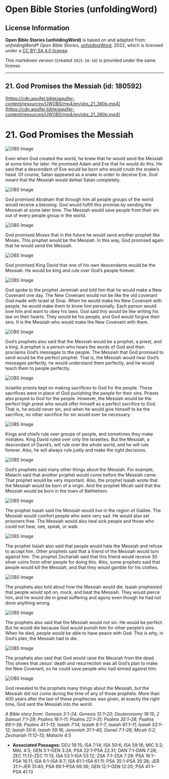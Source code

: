 # Open Bible Stories (unfoldingWord)

## License Information

**Open Bible Stories (unfoldingWord)** is based on and adapted from: _unfoldingWord® Open Bible Stories_, [unfoldingWord](https://unfoldingword.org/utw), 2022, which is licensed under a [CC BY-SA 4.0 license](https://creativecommons.org/licenses/by-sa/4.0/legalcode.en).

This markdown version (created `2025-10-16`) is provided under the same license.



--------------------------------

## 21. God Promises the Messiah (id: 180592)

[https://cdn.aquifer.bible/aquifer-content/resources/UWOBS/mp4/en/obs_21_360p.mp4](https://cdn.aquifer.bible/aquifer-content/resources/UWOBS/mp4/en/obs_21_360p.mp4)

21\. God Promises the Messiah
=============================

![OBS Image](https://cdn.aquifer.bible/aquifer-content/resources/UWOBS/jpg/360px/obs-en-21-01.jpg)

Even when God created the world, he knew that he would send the Messiah at some time far later. He promised Adam and Eve that he would do this. He said that a descendant of Eve would be born who would crush the snake’s head. Of course, Satan appeared as a snake in order to deceive Eve. God meant that the Messiah would defeat Satan completely.

![OBS Image](https://cdn.aquifer.bible/aquifer-content/resources/UWOBS/jpg/360px/obs-en-21-02.jpg)

God promised Abraham that through him all people groups of the world would receive a blessing. God would fulfill this promise by sending the Messiah at some later time. The Messiah would save people from their sin out of every people group in the world.

![OBS Image](https://cdn.aquifer.bible/aquifer-content/resources/UWOBS/jpg/360px/obs-en-21-03.jpg)

God promised Moses that in the future he would send another prophet like Moses. This prophet would be the Messiah. In this way, God promised again that he would send the Messiah.

![OBS Image](https://cdn.aquifer.bible/aquifer-content/resources/UWOBS/jpg/360px/obs-en-21-04.jpg)

God promised King David that one of his own descendants would be the Messiah. He would be king and rule over God’s people forever.

![OBS Image](https://cdn.aquifer.bible/aquifer-content/resources/UWOBS/jpg/360px/obs-en-21-05.jpg)

God spoke to the prophet Jeremiah and told him that he would make a New Covenant one day. The New Covenant would not be like the old covenant God made with Israel at Sinai. When he would make his New Covenant with people, he would make them to know him personally. Each person would love him and want to obey his laws. God said this would be like writing his law on their hearts. They would be his people, and God would forgive their sins. It is the Messiah who would make the New Covenant with them.

![OBS Image](https://cdn.aquifer.bible/aquifer-content/resources/UWOBS/jpg/360px/obs-en-21-06.jpg)

God’s prophets also said that the Messiah would be a prophet, a priest, and a king. A prophet is a person who hears the words of God and then proclaims God’s messages to the people. The Messiah that God promised to send would be the perfect prophet. That is, the Messiah would hear God’s messages perfectly, he would understand them perfectly, and he would teach them to people perfectly.

![OBS Image](https://cdn.aquifer.bible/aquifer-content/resources/UWOBS/jpg/360px/obs-en-21-07.jpg)

Israelite priests kept on making sacrifices to God for the people. These sacrifices were in place of God punishing the people for their sins. Priests also prayed to God for the people. However, the Messiah would be the perfect high priest who would offer himself as a perfect sacrifice to God. That is, he would never sin, and when he would give himself to be the sacrifice, no other sacrifice for sin would ever be necessary.

![OBS Image](https://cdn.aquifer.bible/aquifer-content/resources/UWOBS/jpg/360px/obs-en-21-08.jpg)

Kings and chiefs rule over groups of people, and sometimes they make mistakes. King David ruled over only the Israelites. But the Messiah, a descendant of David’s, will rule over the whole world, and he will rule forever. Also, he will always rule justly and make the right decisions.

![OBS Image](https://cdn.aquifer.bible/aquifer-content/resources/UWOBS/jpg/360px/obs-en-21-09.jpg)

God’s prophets said many other things about the Messiah. For example, Malachi said that another prophet would come before the Messiah came. That prophet would be very important. Also, the prophet Isaiah wrote that the Messiah would be born of a virgin. And the prophet Micah said that the Messiah would be born in the town of Bethlehem.

![OBS Image](https://cdn.aquifer.bible/aquifer-content/resources/UWOBS/jpg/360px/obs-en-21-10.jpg)

The prophet Isaiah said the Messiah would live in the region of Galilee. The Messiah would comfort people who were very sad. He would also set prisoners free. The Messiah would also heal sick people and those who could not hear, see, speak, or walk.

![OBS Image](https://cdn.aquifer.bible/aquifer-content/resources/UWOBS/jpg/360px/obs-en-21-11.jpg)

The prophet Isaiah also said that people would hate the Messiah and refuse to accept him. Other prophets said that a friend of the Messiah would turn against him. The prophet Zechariah said that this friend would receive 30 silver coins from other people for doing this. Also, some prophets said that people would kill the Messiah, and that they would gamble for his clothes.

![OBS Image](https://cdn.aquifer.bible/aquifer-content/resources/UWOBS/jpg/360px/obs-en-21-12.jpg)

The prophets also told about how the Messiah would die. Isaiah prophesied that people would spit on, mock, and beat the Messiah. They would pierce him, and he would die in great suffering and agony even though he had not done anything wrong.

![OBS Image](https://cdn.aquifer.bible/aquifer-content/resources/UWOBS/jpg/360px/obs-en-21-13.jpg)

The prophets also said that the Messiah would not sin. He would be perfect. But he would die because God would punish him for other people’s sins. When he died, people would be able to have peace with God. This is why, in God’s plan, the Messiah had to die.

![OBS Image](https://cdn.aquifer.bible/aquifer-content/resources/UWOBS/jpg/360px/obs-en-21-14.jpg)

The prophets also said that God would raise the Messiah from the dead. This shows that Jesus' death and resurrection was all God’s plan to make the New Covenant, so he could save people who had sinned against him.

![OBS Image](https://cdn.aquifer.bible/aquifer-content/resources/UWOBS/jpg/360px/obs-en-21-15.jpg)

God revealed to the prophets many things about the Messiah, but the Messiah did not come during the time of any of those prophets. More than 400 years after the last of these prophecies was given, at exactly the right time, God sent the Messiah into the world.

*A Bible story from: Genesis 3:1–24; Genesis 12:1–20; Deuteronomy 18:15; 2 Samuel 7:1–29; Psalms 16:1–11; Psalms 22:1–31; Psalms 35:1–28; Psalms 69:1–36; Psalms 41:1–13; Isaiah 7:14; Isaiah 9:1–7; Isaiah 61:1–11; Isaiah 53:1–12; Isaiah 50:6; Isaiah 59:16; Jeremiah 31:1–40; Daniel 7:1–28; Micah 5:2; Zechariah 11:12–13; Malachi 4:5*

* **Associated Passages:** DEU 18:15; ISA 7:14; ISA 50:6; ISA 59:16; MIC 5:2; MAL 4:5; GEN 3:1–GEN 3:24; PSA 22:1–PSA 22:31; DAN 7:1–DAN 7:28; ZEC 11:12–ZEC 11:13; ISA 53:1–ISA 53:12; 2SA 7:1–2SA 7:29; PSA 16:1–PSA 16:11; ISA 9:1–ISA 9:7; ISA 61:1–ISA 61:11; PSA 35:1–PSA 35:28; JER 31:1–JER 31:40; PSA 69:1–PSA 69:36; GEN 12:1–GEN 12:20; PSA 41:1–PSA 41:13

